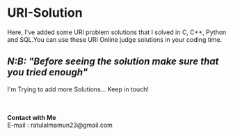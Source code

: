 # URI-Solution

Here, I've added some URI problem solutions that I solved in C, C++, Python and SQL.You can use these URI Online judge solutions in your coding time.

<h2><em>N:B: "Before seeing the solution make sure that you tried enough"</em></h2>

<p>I'm Trying to add more Solutions... Keep in touch!</p>

<br>
<br>
<strong>Contact with Me</strong><br> 
E-mail    : ratulalmamun23@gmail.com
